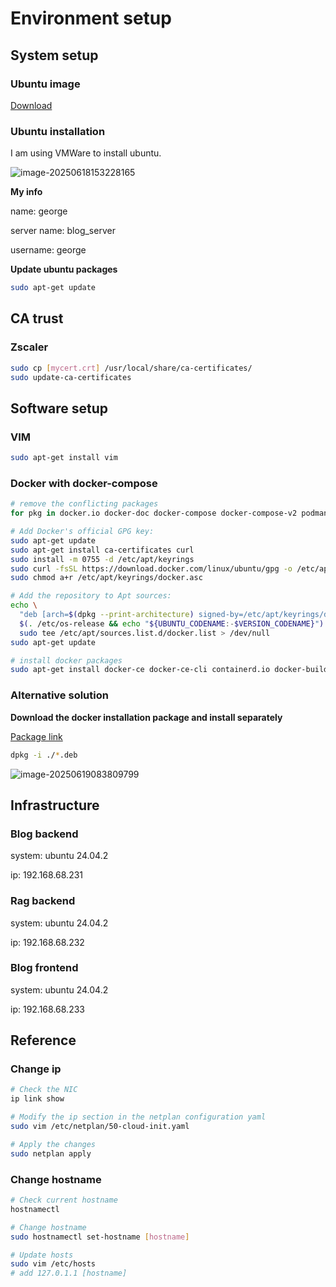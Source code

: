 # Environment setup

## System setup

### Ubuntu image

[Download](https://ubuntu.com/download/server)

### Ubuntu installation

I am using VMWare to install ubuntu.

![image-20250618153228165](C:\Users\liushanshan\AppData\Roaming\Typora\typora-user-images\image-20250618153228165.png)

**My info**

name: george

server name: blog_server

username: george

**Update ubuntu packages**

```bash
sudo apt-get update
```

## CA trust

### Zscaler

```bash
sudo cp [mycert.crt] /usr/local/share/ca-certificates/
sudo update-ca-certificates
```

## Software setup

### VIM

```bash
sudo apt-get install vim
```

### Docker with docker-compose

```bash
# remove the conflicting packages
for pkg in docker.io docker-doc docker-compose docker-compose-v2 podman-docker containerd runc; do sudo apt-get remove $pkg; done

# Add Docker's official GPG key:
sudo apt-get update
sudo apt-get install ca-certificates curl
sudo install -m 0755 -d /etc/apt/keyrings
sudo curl -fsSL https://download.docker.com/linux/ubuntu/gpg -o /etc/apt/keyrings/docker.asc
sudo chmod a+r /etc/apt/keyrings/docker.asc

# Add the repository to Apt sources:
echo \
  "deb [arch=$(dpkg --print-architecture) signed-by=/etc/apt/keyrings/docker.asc] https://download.docker.com/linux/ubuntu \
  $(. /etc/os-release && echo "${UBUNTU_CODENAME:-$VERSION_CODENAME}") stable" | \
  sudo tee /etc/apt/sources.list.d/docker.list > /dev/null
sudo apt-get update

# install docker packages
sudo apt-get install docker-ce docker-ce-cli containerd.io docker-buildx-plugin docker-compose-plugin
```

### Alternative solution

**Download the docker installation package and install separately**

[Package link](https://download.docker.com/linux/ubuntu/dists/noble/pool/stable/amd64/)

```bash
dpkg -i ./*.deb
```

![image-20250619083809799](C:\Users\liushanshan\AppData\Roaming\Typora\typora-user-images\image-20250619083809799.png)

## Infrastructure

### Blog backend

system: ubuntu 24.04.2

ip: 192.168.68.231

### Rag backend

system: ubuntu 24.04.2

ip: 192.168.68.232

### Blog frontend

system: ubuntu 24.04.2

ip: 192.168.68.233

## Reference

### Change ip

```bash
# Check the NIC
ip link show

# Modify the ip section in the netplan configuration yaml
sudo vim /etc/netplan/50-cloud-init.yaml

# Apply the changes
sudo netplan apply
```

### Change hostname

```bash
# Check current hostname
hostnamectl

# Change hostname
sudo hostnamectl set-hostname [hostname]

# Update hosts
sudo vim /etc/hosts
# add 127.0.1.1 [hostname]
```

